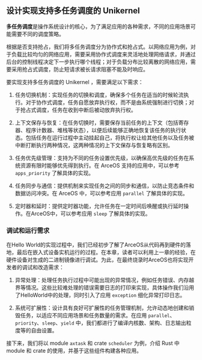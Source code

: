 ## 设计实现支持多任务调度的 Unikernel

**多任务调度**是操作系统设计的核心，为了满足应用的各种需求，不同的应用场景可能需要不同的调度策略。

根据是否支持抢占，我们将多任务调度分为协作式和抢占式。以网络应用为例，对于负载比较均匀的网络应用，需要采用协作式调度来灵活地处理网络请求，并通过后台的控制线程决定下一步执行哪个线程；对于负载分布比较离散的网络应用，需要采用抢占式调度，防止短请求被长请求阻塞不能及时响应。

要实现支持多任务调度的 Unikernel ，需要满足以下需求：

1. 任务切换机制：实现任务的切换和调度，确保多个任务在适当的时候轮流执行。对于协作式调度，任务自愿放弃执行权，而不是由系统强制进行切换；对于抢占式调度，任务在收到中断后被动放弃执行权。

2. 上下文保存与恢复：在任务切换时，需要保存当前任务的上下文（包括寄存器、程序计数器、堆栈等状态），以便后续能够正确地恢复该任务的执行状态。包括任务在运行过程中主动挂起自己，将执行权让给其他任务以及任务被中断打断执行两种情况，这两种情况的上下文保存与恢复略有区别。

3. 任务优先级管理：支持为不同的任务设置优先级，以确保高优先级的任务在系统资源有限时能够优先得到执行。在 ArceOS 支持的应用中，可以参考 `apps_priority` 了解具体的实现。

4. 任务同步与通信：提供机制来实现任务之间的同步和通信，以防止竞态条件和数据访问冲突。在 ArceOS 中，可以参考应用 `parallel` 了解具体的实现。

5. 定时器和延时：提供定时器功能，允许任务在一定时间后唤醒或执行延时操作。在ArceOS中，可以参考应用 `sleep` 了解具体的实现。

### 调试和运行需求

在Hello World的实现过程中，我们已经初步了解了ArceOS从代码再到硬件的落地，最后在嵌入式设备实机运行的过程。在本章，读者可以利用上一章的经验，在硬件设备对生成的二进制镜像进行调试。为此，在最终烧录时ArceOS也将实现开发者的调试和改造需求：

1. 异常处理：处理任务执行过程中可能出现的异常情况，例如任务错误、内存越界等情况。这些比较难处理的错误需要日志的打印来实现，具体操作我们沿用了HelloWorld中的处理，同时引入了应用 `exception` 细化异常打印日志。

2. 系统可扩展性：设计具有良好可扩展性的任务管理机制，允许动态地创建和销毁任务，以适应不同应用场景和任务数量的需求。在应用 `parallel`、`priority`、`sleep`、`yield` 中，我们都进行了编译内核数、架构、日志输出粒度等的自由设置。

接下来，我们将以 module `axtask` 和 crate `scheduler` 为例，介绍 Rust 中 module 和 crate 的使用，并基于这些组件构建各种应用。